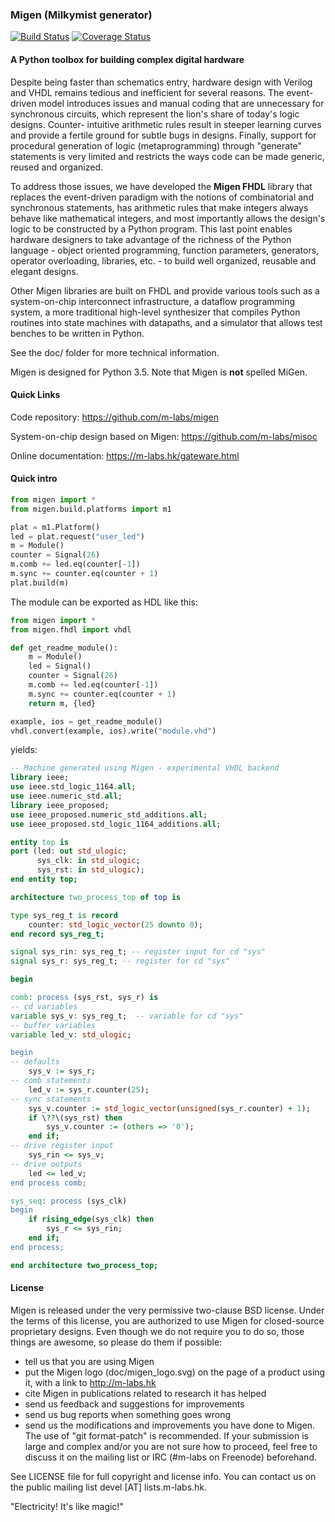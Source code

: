 ### Migen (Milkymist generator)

[![Build Status](https://travis-ci.org/peteut/migen.svg)](
https://travis-ci.org/peteut/migen)
[![Coverage Status](https://coveralls.io/repos/peteut/migen/badge.svg)](
https://coveralls.io/r/peteut/migen)

#### A Python toolbox for building complex digital hardware

Despite being faster than schematics entry, hardware design with Verilog and
VHDL remains tedious and inefficient for several reasons. The event-driven
model introduces issues and manual coding that are unnecessary for synchronous
circuits, which represent the lion's share of today's logic designs. Counter-
intuitive arithmetic rules result in steeper learning curves and provide a
fertile ground for subtle bugs in designs. Finally, support for procedural
generation of logic (metaprogramming) through "generate" statements is very
limited and restricts the ways code can be made generic, reused and organized.

To address those issues, we have developed the **Migen FHDL** library that
replaces the event-driven paradigm with the notions of combinatorial and
synchronous statements, has arithmetic rules that make integers always behave
like mathematical integers, and most importantly allows the design's logic to
be constructed by a Python program. This last point enables hardware designers
to take advantage of the richness of the Python language - object oriented
programming, function parameters, generators, operator overloading, libraries,
etc. - to build well organized, reusable and elegant designs.

Other Migen libraries are built on FHDL and provide various tools such as a
system-on-chip interconnect infrastructure, a dataflow programming system, a
more traditional high-level synthesizer that compiles Python routines into
state machines with datapaths, and a simulator that allows test benches to be
written in Python.

See the doc/ folder for more technical information.

Migen is designed for Python 3.5. Note that Migen is **not** spelled MiGen.

#### Quick Links

Code repository:
https://github.com/m-labs/migen

System-on-chip design based on Migen:
https://github.com/m-labs/misoc

Online documentation:
https://m-labs.hk/gateware.html

#### Quick intro

```python
from migen import *
from migen.build.platforms import m1

plat = m1.Platform()
led = plat.request("user_led")
m = Module()
counter = Signal(26)
m.comb += led.eq(counter[-1])
m.sync += counter.eq(counter + 1)
plat.build(m)
```

The module can be exported as HDL like this:

```python
from migen import *
from migen.fhdl import vhdl

def get_readme_module():
    m = Module()
    led = Signal()
    counter = Signal(26)
    m.comb += led.eq(counter[-1])
    m.sync += counter.eq(counter + 1)
    return m, {led}

example, ios = get_readme_module()
vhdl.convert(example, ios).write("module.vhd")
```

yields:

```vhdl
-- Machine generated using Migen - experimental VHDL backend
library ieee;
use ieee.std_logic_1164.all;
use ieee.numeric_std.all;
library ieee_proposed;
use ieee_proposed.numeric_std_additions.all;
use ieee_proposed.std_logic_1164_additions.all;

entity top is
port (led: out std_ulogic;
      sys_clk: in std_ulogic;
      sys_rst: in std_ulogic);
end entity top;

architecture two_process_top of top is

type sys_reg_t is record
    counter: std_logic_vector(25 downto 0);
end record sys_reg_t;

signal sys_rin: sys_reg_t; -- register input for cd "sys"
signal sys_r: sys_reg_t; -- register for cd "sys"

begin

comb: process (sys_rst, sys_r) is
-- cd variables
variable sys_v: sys_reg_t;  -- variable for cd "sys"
-- buffer variables
variable led_v: std_ulogic;

begin
-- defaults
    sys_v := sys_r;
-- comb statements
    led_v := sys_r.counter(25);
-- sync statements
    sys_v.counter := std_logic_vector(unsigned(sys_r.counter) + 1);
    if \??\(sys_rst) then
        sys_v.counter := (others => '0');
    end if;
-- drive register input
    sys_rin <= sys_v;
-- drive outputs
    led <= led_v;
end process comb;

sys_seq: process (sys_clk)
begin
    if rising_edge(sys_clk) then
        sys_r <= sys_rin;
    end if;
end process;

end architecture two_process_top;
```


#### License

Migen is released under the very permissive two-clause BSD license. Under the
terms of this license, you are authorized to use Migen for closed-source
proprietary designs.
Even though we do not require you to do so, those things are awesome, so please
do them if possible:
* tell us that you are using Migen
* put the Migen logo (doc/migen_logo.svg) on the page of a product using it,
  with a link to http://m-labs.hk
* cite Migen in publications related to research it has helped
* send us feedback and suggestions for improvements
* send us bug reports when something goes wrong
* send us the modifications and improvements you have done to Migen. The use
   of "git format-patch" is recommended. If your submission is large and
   complex and/or you are not sure how to proceed, feel free to discuss it on
   the mailing list or IRC (#m-labs on Freenode) beforehand.

See LICENSE file for full copyright and license info. You can contact us on the
public mailing list devel [AT] lists.m-labs.hk.

  "Electricity! It's like magic!"
